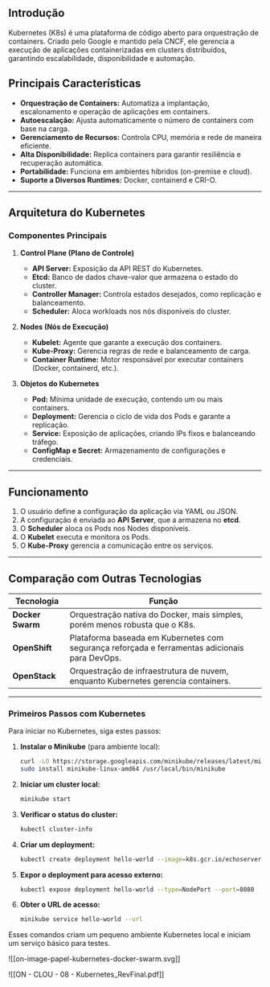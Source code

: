 
## Introdução

Kubernetes (K8s) é uma plataforma de código aberto para orquestração de containers. Criado pelo Google e mantido pela CNCF, ele gerencia a execução de aplicações containerizadas em clusters distribuídos, garantindo escalabilidade, disponibilidade e automação.

## Principais Características

- **Orquestração de Containers:** Automatiza a implantação, escalonamento e operação de aplicações em containers.
- **Autoescalação:** Ajusta automaticamente o número de containers com base na carga.
- **Gerenciamento de Recursos:** Controla CPU, memória e rede de maneira eficiente.
- **Alta Disponibilidade:** Replica containers para garantir resiliência e recuperação automática.
- **Portabilidade:** Funciona em ambientes híbridos (on-premise e cloud).
- **Suporte a Diversos Runtimes:** Docker, containerd e CRI-O.

---

## Arquitetura do Kubernetes

### Componentes Principais

1. **Control Plane (Plano de Controle)**
    
    - **API Server:** Exposição da API REST do Kubernetes.
    - **Etcd:** Banco de dados chave-valor que armazena o estado do cluster.
    - **Controller Manager:** Controla estados desejados, como replicação e balanceamento.
    - **Scheduler:** Aloca workloads nos nós disponíveis do cluster.
    
2. **Nodes (Nós de Execução)**
    
    - **Kubelet:** Agente que garante a execução dos containers.
    - **Kube-Proxy:** Gerencia regras de rede e balanceamento de carga.
    - **Container Runtime:** Motor responsável por executar containers (Docker, containerd, etc.).
    
3. **Objetos do Kubernetes**
    
    - **Pod:** Mínima unidade de execução, contendo um ou mais containers.
    - **Deployment:** Gerencia o ciclo de vida dos Pods e garante a replicação.
    - **Service:** Exposição de aplicações, criando IPs fixos e balanceando tráfego.
    - **ConfigMap e Secret:** Armazenamento de configurações e credenciais.

---

## Funcionamento

1. O usuário define a configuração da aplicação via YAML ou JSON.
2. A configuração é enviada ao **API Server**, que a armazena no **etcd**.
3. O **Scheduler** aloca os Pods nos Nodes disponíveis.
4. O **Kubelet** executa e monitora os Pods.
5. O **Kube-Proxy** gerencia a comunicação entre os serviços.

---

## Comparação com Outras Tecnologias

|Tecnologia|Função|
|---|---|
|**Docker Swarm**|Orquestração nativa do Docker, mais simples, porém menos robusta que o K8s.|
|**OpenShift**|Plataforma baseada em Kubernetes com segurança reforçada e ferramentas adicionais para DevOps.|
|**OpenStack**|Orquestração de infraestrutura de nuvem, enquanto Kubernetes gerencia containers.|

---


### **Primeiros Passos com Kubernetes**

Para iniciar no Kubernetes, siga estes passos:

1. **Instalar o Minikube** (para ambiente local):
    
    ```bash
    curl -LO https://storage.googleapis.com/minikube/releases/latest/minikube-linux-amd64
    sudo install minikube-linux-amd64 /usr/local/bin/minikube
    ```
    
2. **Iniciar um cluster local:**
    
    ```bash
    minikube start
    ```
    
3. **Verificar o status do cluster:**
    
    ```bash
    kubectl cluster-info
    ```
    
4. **Criar um deployment:**
    
    ```bash
    kubectl create deployment hello-world --image=k8s.gcr.io/echoserver:1.4
    ```
    
5. **Expor o deployment para acesso externo:**
    
    ```bash
    kubectl expose deployment hello-world --type=NodePort --port=8080
    ```
    
6. **Obter o URL de acesso:**
    
    ```bash
    minikube service hello-world --url
    ```
    

Esses comandos criam um pequeno ambiente Kubernetes local e iniciam um serviço básico para testes.


![[on-image-papel-kubernetes-docker-swarm.svg]]


![[ON - CLOU - 08 - Kubernetes_RevFinal.pdf]]